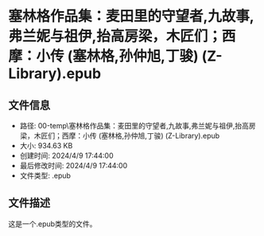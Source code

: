 ﻿# 塞林格作品集：麦田里的守望者,九故事,弗兰妮与祖伊,抬高房梁，木匠们；西摩：小传 (塞林格,孙仲旭,丁骏) (Z-Library).epub

## 文件信息
- 路径: 00-temp\塞林格作品集：麦田里的守望者,九故事,弗兰妮与祖伊,抬高房梁，木匠们；西摩：小传 (塞林格,孙仲旭,丁骏) (Z-Library).epub
- 大小: 934.63 KB
- 创建时间: 2024/4/9 17:44:00
- 最后修改时间: 2024/4/9 17:44:00
- 文件类型: .epub

## 文件描述
这是一个.epub类型的文件。

